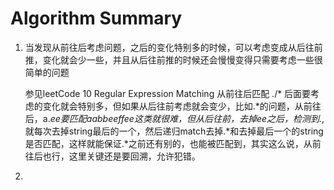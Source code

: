 Algorithm Summary
=====================================

1. 当发现从前往后考虑问题，之后的变化特别多的时候，可以考虑变成从后往前推，变化就会少一些，并且从后往前推的时候还会慢慢变得只需要考虑一些很简单的问题

	参见leetCode 10 Regular Expression Matching
    从前往后匹配 ./* 后面要考虑的变化就会特别多，但如果从后往前考虑就会变少，比如.*的问题，从前往后，a.*ee要匹配aabbeeffee这类就很难，但从后往前，去掉ee之后，检测到.*,就每次去掉string最后的一个，然后递归match去掉.*和去掉最后一个的string是否匹配，这样就能保证.*之前还有别的，也能被匹配到，其实这么说，从前往后也行，这里关键还是要回溯，允许犯错。
    
2. 